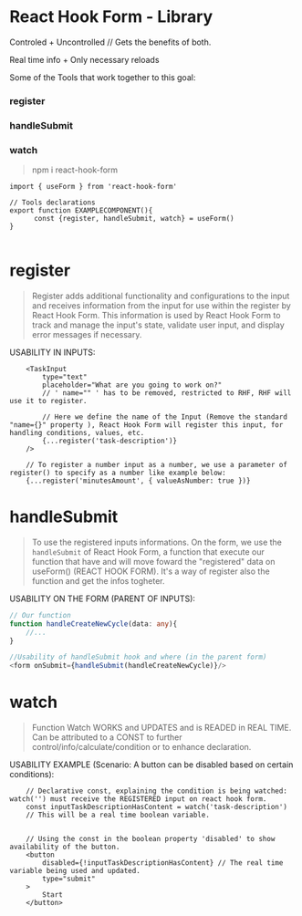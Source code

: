 # React Hook Form - Library

Controled + Uncontrolled 
// Gets the benefits of both.

Real time info + Only necessary reloads

Some of the Tools that work together to this goal:
### register
### handleSubmit
### watch

> npm i react-hook-form

```tsx
import { useForm } from 'react-hook-form'

// Tools declarations
export function EXAMPLECOMPONENT(){
      const {register, handleSubmit, watch} = useForm()
}


```

# register
> Register adds additional functionality and configurations to the input and receives information from the input for use within the register by React Hook Form. This information is used by React Hook Form to track and manage the input's state, validate user input, and display error messages if necessary.


USABILITY IN INPUTS:
```tsx
    <TaskInput
        type="text"
        placeholder="What are you going to work on?"
        // ' name="" ' has to be removed, restricted to RHF, RHF will use it to register.

        // Here we define the name of the Input (Remove the standard "name={}" property ), React Hook Form will register this input, for handling conditions, values, etc.
        {...register('task-description')} 
    />

    // To register a number input as a number, we use a parameter of register() to specify as a number like example below:
    {...register('minutesAmount', { valueAsNumber: true })}
```


# handleSubmit
> To use the registered inputs informations.
> On the form, we use the `handleSubmit` of React Hook Form, a function that execute our function that have and will move foward the "registered" data on useForm() (REACT HOOK FORM).
> It's a way of register also the function and get the infos togheter.

USABILITY ON THE FORM (PARENT OF INPUTS):
```ts
// Our function
function handleCreateNewCycle(data: any){
    //...
}

//Usability of handleSubmit hook and where (in the parent form)
<form onSubmit={handleSubmit(handleCreateNewCycle)}/>
```


# watch
> Function Watch WORKS and UPDATES and is READED in REAL TIME.
> Can be attributed to a CONST to further control/info/calculate/condition or to enhance declaration.

USABILITY EXAMPLE (Scenario: A button can be disabled based on certain conditions):

```tsx
    // Declarative const, explaining the condition is being watched: watch('') must receive the REGISTERED input on react hook form.
    const inputTaskDescriptionHasContent = watch('task-description')
    // This will be a real time boolean variable.


    // Using the const in the boolean property 'disabled' to show availability of the button.
    <button
        disabled={!inputTaskDescriptionHasContent} // The real time variable being used and updated.
        type="submit"
    >
        Start
    </button>
```